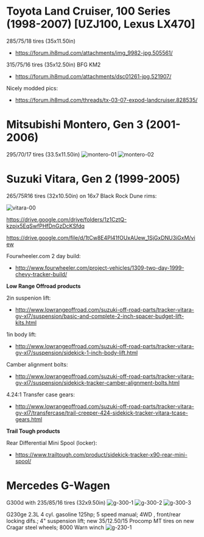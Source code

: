 <!-- TITLE: Sample Vehicles -->
<!-- SUBTITLE: A quick summary of Sample Vehicles -->


# Toyota Land Cruiser, 100 Series (1998-2007) [UZJ100, Lexus LX470]
285/75/18 tires (35x11.50in)
* https://forum.ih8mud.com/attachments/img_9982-jpg.505561/

315/75/16 tires (35x12.50in) BFG KM2
* https://forum.ih8mud.com/attachments/dsc01261-jpg.521907/

Nicely modded pics:
* https://forum.ih8mud.com/threads/tx-03-07-expod-landcruiser.828535/


# Mitsubishi Montero, Gen 3 (2001-2006)
295/70/17 tires (33.5x11.50in)
![montero-01](/uploads/sample-vehicles/montero-01.jpg "montero-01")
![montero-02](/uploads/sample-vehicles/montero-02.jpg "montero-02")


# Suzuki Vitara, Gen 2 (1999-2005)
265/75R16 tires (32x10.50in) on 16x7 Black Rock Dune rims:

![vitara-00](http://drive.google.com/drive/folders/1qBgNpw9RmfTA6PvVE-rtEzeGcp2cYhkt "vitara-00")

https://drive.google.com/drive/folders/1z1CztQ-kzpjx5EqSwfPHfDnGzDcKSfdq

https://drive.google.com/file/d/1tCw8E4Pl41fOUxAUew_1SjGxDNU3iGxM/view

Fourwheeler.com 2 day build:
* http://www.fourwheeler.com/project-vehicles/1309-two-day-1999-chevy-tracker-build/

**Low Range Offroad products**

2in suspenion lift:
* http://www.lowrangeoffroad.com/suzuki-off-road-parts/tracker-vitara-gv-xl7/suspension/basic-and-complete-2-inch-spacer-budget-lift-kits.html

1in body lift:
* http://www.lowrangeoffroad.com/suzuki-off-road-parts/tracker-vitara-gv-xl7/suspension/sidekick-1-inch-body-lift.html

Camber alignment bolts:
* http://www.lowrangeoffroad.com/suzuki-off-road-parts/tracker-vitara-gv-xl7/suspension/sidekick-tracker-camber-alignment-bolts.html

4.24:1 Transfer case gears:
* http://www.lowrangeoffroad.com/suzuki-off-road-parts/tracker-vitara-gv-xl7/transfercase/trail-creeper-424-sidekick-tracker-vitara-tcase-gears.html

**Trail Tough products**

Rear Differential Mini Spool (locker):
* https://www.trailtough.com/product/sidekick-tracker-x90-rear-mini-spool/


# Mercedes G-Wagen
G300d with 235/85/16 tires (32x9.50in)
![g-300-1](/uploads/sample-vehicles/g-300-1.jpeg "g-300-1")
![g-300-2](/uploads/sample-vehicles/g-300-2.jpeg "g-300-2")
![g-300-3](/uploads/sample-vehicles/g-300-3.jpeg "g-300-3")

G230ge
2.3L 4 cyl. gasoline 125hp; 5 speed manual; 4WD , front/rear locking difs.; 4" suspension lift; new 35/12.50/15 Procomp MT tires on new Cragar steel wheels; 8000 Warn winch
![g-230-1](/uploads/sample-vehicles/g-230-1.jpg "g-230-1")

